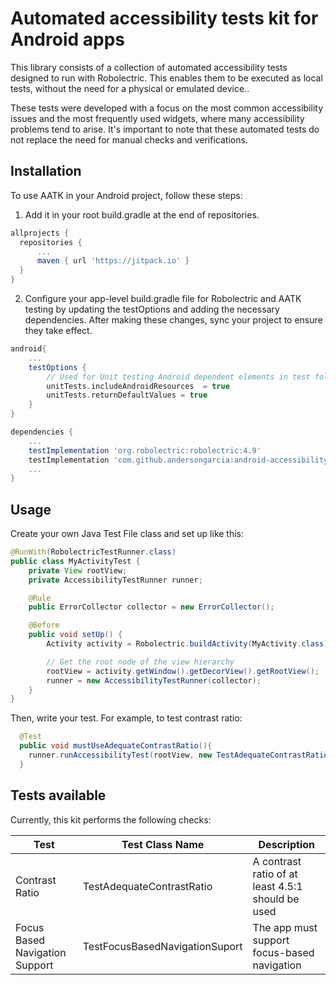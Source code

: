 # Automated accessibility tests kit for Android apps

This library consists of a collection of automated accessibility tests designed to run with Robolectric. This enables them to be executed as local tests, without the need for a physical or emulated device..

These tests were developed with a focus on the most common accessibility issues and the most frequently used widgets, where many accessibility problems tend to arise. It's important to note that these automated tests do not replace the need for manual checks and verifications.

## Installation

To use AATK in your Android project, follow these steps:

1. Add it in your root build.gradle at the end of repositories.
```groovy
allprojects {
  repositories {
	  ...
	  maven { url 'https://jitpack.io' }
  }
}
```
2. Configure your app-level build.gradle file for Robolectric and AATK testing by updating the testOptions and adding the necessary dependencies. After making these changes, sync your project to ensure they take effect.
```groovy
android{
    ...
    testOptions {
        // Used for Unit testing Android dependent elements in test folder
        unitTests.includeAndroidResources  = true
        unitTests.returnDefaultValues = true
    }
}

dependencies {
    ...
    testImplementation 'org.robolectric:robolectric:4.9'
    testImplementation 'com.github.andersongarcia:android-accessibility-test-kit:v1.0.0'
    ...
}
```
## Usage
Create your own Java Test File class and set up like this:
```java
@RunWith(RobolectricTestRunner.class)
public class MyActivityTest {
    private View rootView;
    private AccessibilityTestRunner runner;

    @Rule
    public ErrorCollector collector = new ErrorCollector();

    @Before
    public void setUp() {
        Activity activity = Robolectric.buildActivity(MyActivity.class).create().get();

        // Get the root node of the view hierarchy
        rootView = activity.getWindow().getDecorView().getRootView();
        runner = new AccessibilityTestRunner(collector);
    }
}
```

Then, write your test. For example, to test contrast ratio:
```java
  @Test
  public void mustUseAdequateContrastRatio(){
    runner.runAccessibilityTest(rootView, new TestAdequateContrastRatio());
  }
```

## Tests available

Currently, this kit performs the following checks:

| Test | Test Class Name | Description |
| ------------- | ------------- | ------------- |
| Contrast Ratio | TestAdequateContrastRatio | A contrast ratio of at least 4.5:1 should be used |
| Focus Based Navigation Support | TestFocusBasedNavigationSuport | The app must support focus-based navigation |

